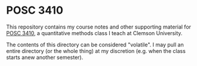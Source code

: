 POSC 3410
=========

This repository contains my course notes and other supporting material for [POSC 3410](http://www.svmiller.com/teaching/posc-3410-quantitative-methods-in-political-science/), a quantitative methods class I teach at Clemson University.

The contents of this directory can be considered "volatile". I may pull an entire directory (or the whole thing) at my discretion (e.g. when the class starts anew another semester).
